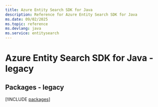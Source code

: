 ```yaml
---
title: Azure Entity Search SDK for Java
description: Reference for Azure Entity Search SDK for Java
ms.date: 09/02/2025
ms.topic: reference
ms.devlang: java
ms.service: entitysearch
---
```

# Azure Entity Search SDK for Java - legacy
## Packages - legacy
[!INCLUDE [packages](entity-search-index.md)]